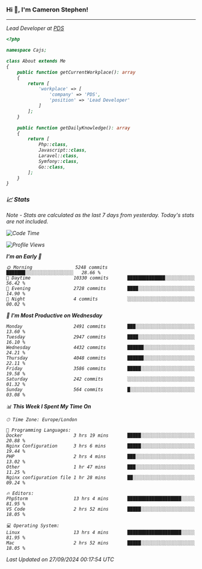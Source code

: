 ### Hi 👋, I'm Cameron Stephen!
<hr>
<p><em>Lead Developer at <a href="https://prindatasolutions.co.uk">PDS</a></p>


```php
<?php

namespace Cajs;

class About extends Me
{
    public function getCurrentWorkplace(): array
    {
        return [
            'workplace' => [
                'company' => 'PDS',
                'position' => 'Lead Developer'
            ]
        ];
    }

    public function getDailyKnowledge(): array
    {
        return [
            Php::class,
            Javascript::class,
            Laravel::class,
            Symfony::class,
            Go::class,
        ];
    }
}
```

### 📈 Stats
<p><em>Note - Stats are calculated as the last 7 days from yesterday. Today's stats are not included.</em></p>


<!--START_SECTION:waka-->
![Code Time](http://img.shields.io/badge/Code%20Time-3%2C962%20hrs%2014%20mins-blue)

![Profile Views](http://img.shields.io/badge/Profile%20Views-0-blue)

**I'm an Early 🐤** 

```text
🌞 Morning                5248 commits        ███████░░░░░░░░░░░░░░░░░░   28.66 % 
🌆 Daytime                10330 commits       ██████████████░░░░░░░░░░░   56.42 % 
🌃 Evening                2728 commits        ████░░░░░░░░░░░░░░░░░░░░░   14.90 % 
🌙 Night                  4 commits           ░░░░░░░░░░░░░░░░░░░░░░░░░   00.02 % 
```
📅 **I'm Most Productive on Wednesday** 

```text
Monday                   2491 commits        ███░░░░░░░░░░░░░░░░░░░░░░   13.60 % 
Tuesday                  2947 commits        ████░░░░░░░░░░░░░░░░░░░░░   16.10 % 
Wednesday                4432 commits        ██████░░░░░░░░░░░░░░░░░░░   24.21 % 
Thursday                 4048 commits        ██████░░░░░░░░░░░░░░░░░░░   22.11 % 
Friday                   3586 commits        █████░░░░░░░░░░░░░░░░░░░░   19.58 % 
Saturday                 242 commits         ░░░░░░░░░░░░░░░░░░░░░░░░░   01.32 % 
Sunday                   564 commits         █░░░░░░░░░░░░░░░░░░░░░░░░   03.08 % 
```


📊 **This Week I Spent My Time On** 

```text
🕑︎ Time Zone: Europe/London

💬 Programming Languages: 
Docker                   3 hrs 19 mins       █████░░░░░░░░░░░░░░░░░░░░   20.88 % 
Nginx Configuration      3 hrs 6 mins        █████░░░░░░░░░░░░░░░░░░░░   19.44 % 
PHP                      2 hrs 4 mins        ███░░░░░░░░░░░░░░░░░░░░░░   13.02 % 
Other                    1 hr 47 mins        ███░░░░░░░░░░░░░░░░░░░░░░   11.25 % 
Nginx configuration file 1 hr 28 mins        ██░░░░░░░░░░░░░░░░░░░░░░░   09.24 % 

🔥 Editors: 
PhpStorm                 13 hrs 4 mins       ████████████████████░░░░░   81.95 % 
VS Code                  2 hrs 52 mins       █████░░░░░░░░░░░░░░░░░░░░   18.05 % 

💻 Operating System: 
Linux                    13 hrs 4 mins       ████████████████████░░░░░   81.95 % 
Mac                      2 hrs 52 mins       █████░░░░░░░░░░░░░░░░░░░░   18.05 % 
```


 Last Updated on 27/09/2024 00:17:54 UTC
<!--END_SECTION:waka-->
